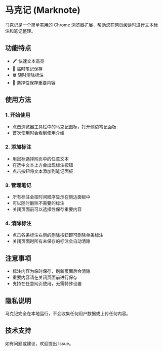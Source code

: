 # 马克记 (Marknote)

马克记是一个简单实用的 Chrome 浏览器扩展，帮助您在网页阅读时进行文本标注和笔记整理。

## 功能特点

- 🖍️ 快速文本高亮
- 📝 临时笔记保存
- 🗑️ 随时清除标注
- 💾 选择性保存重要内容

## 使用方法

### 1. 开始使用

- 点击浏览器工具栏中的马克记图标，打开侧边笔记面板
- 首次使用时会看到使用介绍

### 2. 添加标注

- 用鼠标选择网页中的任意文本
- 在选中文本上方会出现标注按钮
- 点击按钮将文本添加到笔记面板

### 3. 管理笔记

- 所有标注会按时间顺序显示在侧边面板中
- 可以随时删除不需要的标注
- 关闭页面前可以选择性保存重要内容

### 4. 清除标注

- 点击各条标注右侧的删除按钮即可删除单条标注
- 关闭页面时所有未保存的标注会自动清除

## 注意事项

- 标注内容为临时保存，刷新页面后会清除
- 重要内容请在关闭页面前进行保存
- 支持在任意网页使用，无需特殊设置

## 隐私说明

马克记完全在本地运行，不会收集任何用户数据或上传任何内容。

## 技术支持

如有问题或建议，欢迎提出 Issue。
